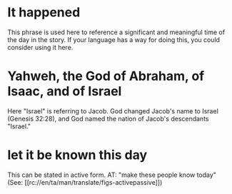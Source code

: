 # It happened

This phrase is used here to reference a significant and meaningful time of the day in the story. If your language has a way for doing this, you could consider using it here.

# Yahweh, the God of Abraham, of Isaac, and of Israel

Here "Israel" is referring to Jacob. God changed Jacob's name to Israel (Genesis 32:28), and God named the nation of Jacob's descendants "Israel."

# let it be known this day

This can be stated in active form. AT: "make these people know today" (See: [[rc://en/ta/man/translate/figs-activepassive]])


